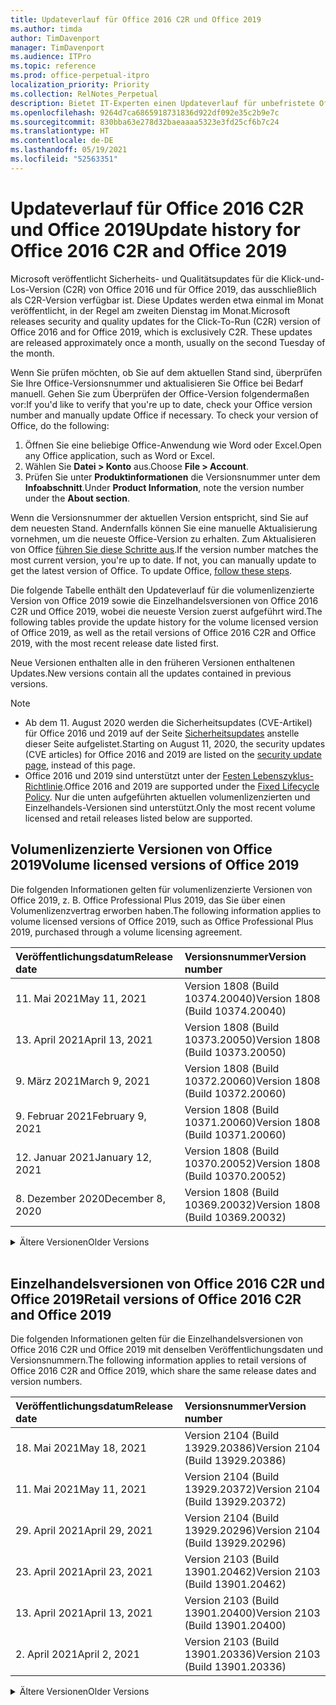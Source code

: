 ```yaml
---
title: Updateverlauf für Office 2016 C2R und Office 2019
ms.author: timda
author: TimDavenport
manager: TimDavenport
ms.audience: ITPro
ms.topic: reference
ms.prod: office-perpetual-itpro
localization_priority: Priority
ms.collection: RelNotes_Perpetual
description: Bietet IT-Experten einen Updateverlauf für unbefristete Office 2016- und 2019-Versionen, die Klick-und-Los (C2R) verwenden.
ms.openlocfilehash: 9264d7ca6865918731836d922df092e35c2b9e7c
ms.sourcegitcommit: 830bba63e278d32baeaaaa5323e3fd25cf6b7c24
ms.translationtype: HT
ms.contentlocale: de-DE
ms.lasthandoff: 05/19/2021
ms.locfileid: "52563351"
---
```

# <a name="update-history-for-office-2016-c2r-and-office-2019"></a><span data-ttu-id="26e92-103">Updateverlauf für Office 2016 C2R und Office 2019</span><span class="sxs-lookup"><span data-stu-id="26e92-103">Update history for Office 2016 C2R and Office 2019</span></span>

<span data-ttu-id="26e92-p101">Microsoft veröffentlicht Sicherheits- und Qualitätsupdates für die Klick-und-Los-Version (C2R) von Office 2016 und für Office 2019, das ausschließlich als C2R-Version verfügbar ist. Diese Updates werden etwa einmal im Monat veröffentlicht, in der Regel am zweiten Dienstag im Monat.</span><span class="sxs-lookup"><span data-stu-id="26e92-p101">Microsoft releases security and quality updates for the Click-To-Run (C2R) version of Office 2016 and for Office 2019, which is exclusively C2R. These updates are released approximately once a month, usually on the second Tuesday of the month.</span></span>

<span data-ttu-id="26e92-p102">Wenn Sie prüfen möchten, ob Sie auf dem aktuellen Stand sind, überprüfen Sie Ihre Office-Versionsnummer und aktualisieren Sie Office bei Bedarf manuell. Gehen Sie zum Überprüfen der Office-Version folgendermaßen vor:</span><span class="sxs-lookup"><span data-stu-id="26e92-p102">If you'd like to verify that you're up to date, check your Office version number and manually update Office if necessary. To check your version of Office, do the following:</span></span>

  1.    <span data-ttu-id="26e92-108">Öffnen Sie eine beliebige Office-Anwendung wie Word oder Excel.</span><span class="sxs-lookup"><span data-stu-id="26e92-108">Open any Office application, such as Word or Excel.</span></span>
  2.    <span data-ttu-id="26e92-109">Wählen Sie **Datei > Konto** aus.</span><span class="sxs-lookup"><span data-stu-id="26e92-109">Choose **File > Account**.</span></span>
  3.    <span data-ttu-id="26e92-110">Prüfen Sie unter **Produktinformationen** die Versionsnummer unter dem **Infoabschnitt**.</span><span class="sxs-lookup"><span data-stu-id="26e92-110">Under **Product Information**, note the version number under the **About section**.</span></span>

<span data-ttu-id="26e92-p103">Wenn die Versionsnummer der aktuellen Version entspricht, sind Sie auf dem neuesten Stand. Andernfalls können Sie eine manuelle Aktualisierung vornehmen, um die neueste Office-Version zu erhalten. Zum Aktualisieren von Office [führen Sie diese Schritte aus](https://support.office.com/article/2ab296f3-7f03-43a2-8e50-46de917611c5).</span><span class="sxs-lookup"><span data-stu-id="26e92-p103">If the version number matches the most current version, you're up to date. If not, you can manually update to get the latest version of Office. To update Office, [follow these steps](https://support.office.com/article/2ab296f3-7f03-43a2-8e50-46de917611c5).</span></span>


<span data-ttu-id="26e92-114">Die folgende Tabelle enthält den Updateverlauf für die volumenlizenzierte Version von Office 2019 sowie die Einzelhandelsversionen von Office 2016 C2R und Office 2019, wobei die neueste Version zuerst aufgeführt wird.</span><span class="sxs-lookup"><span data-stu-id="26e92-114">The following tables provide the update history for the volume licensed version of Office 2019, as well as the retail versions of Office 2016 C2R and Office 2019, with the most recent release date listed first.</span></span>

<span data-ttu-id="26e92-115">Neue Versionen enthalten alle in den früheren Versionen enthaltenen Updates.</span><span class="sxs-lookup"><span data-stu-id="26e92-115">New versions contain all the updates contained in previous versions.</span></span>


 > [!NOTE]
> - <span data-ttu-id="26e92-116">Ab dem 11. August 2020 werden die Sicherheitsupdates (CVE-Artikel) für Office 2016 und 2019 auf der Seite [Sicherheitsupdates](./microsoft365-apps-security-updates.md) anstelle dieser Seite aufgelistet.</span><span class="sxs-lookup"><span data-stu-id="26e92-116">Starting on August 11, 2020, the security updates (CVE articles) for Office 2016 and 2019 are listed on the [security update page](./microsoft365-apps-security-updates.md), instead of this page.</span></span> 
> - <span data-ttu-id="26e92-117">Office 2016 und 2019 sind unterstützt unter der [Festen Lebenszyklus-Richtlinie](/lifecycle/policies/fixed).</span><span class="sxs-lookup"><span data-stu-id="26e92-117">Office 2016 and 2019 are supported under the [Fixed Lifecycle Policy](/lifecycle/policies/fixed).</span></span> <span data-ttu-id="26e92-118">Nur die unten aufgeführten aktuellen volumenlizenzierten und Einzelhandels-Versionen sind unterstützt.</span><span class="sxs-lookup"><span data-stu-id="26e92-118">Only the most recent volume licensed and retail releases listed below are supported.</span></span>


## <a name="volume-licensed-versions-of-office-2019"></a><span data-ttu-id="26e92-119">Volumenlizenzierte Versionen von Office 2019</span><span class="sxs-lookup"><span data-stu-id="26e92-119">Volume licensed versions of Office 2019</span></span>
<span data-ttu-id="26e92-120">Die folgenden Informationen gelten für volumenlizenzierte Versionen von Office 2019, z. B. Office Professional Plus 2019, das Sie über einen Volumenlizenzvertrag erworben haben.</span><span class="sxs-lookup"><span data-stu-id="26e92-120">The following information applies to volume licensed versions of Office 2019, such as Office Professional Plus 2019, purchased through a volume licensing agreement.</span></span>

[//]: # (NICHT ENTFERNEN VL TABELLE START)


|<span data-ttu-id="26e92-122">**Veröffentlichungsdatum**</span><span class="sxs-lookup"><span data-stu-id="26e92-122">**Release date**</span></span>|<span data-ttu-id="26e92-123">**Versionsnummer**</span><span class="sxs-lookup"><span data-stu-id="26e92-123">**Version number**</span></span>|
|:-----|:-----|
|<span data-ttu-id="26e92-124">11. Mai 2021</span><span class="sxs-lookup"><span data-stu-id="26e92-124">May 11, 2021</span></span>|<span data-ttu-id="26e92-125">Version 1808 (Build 10374.20040)</span><span class="sxs-lookup"><span data-stu-id="26e92-125">Version 1808 (Build 10374.20040)</span></span>|
|<span data-ttu-id="26e92-126">13. April 2021</span><span class="sxs-lookup"><span data-stu-id="26e92-126">April 13, 2021</span></span>|<span data-ttu-id="26e92-127">Version 1808 (Build 10373.20050)</span><span class="sxs-lookup"><span data-stu-id="26e92-127">Version 1808 (Build 10373.20050)</span></span>|
|<span data-ttu-id="26e92-128">9. März 2021</span><span class="sxs-lookup"><span data-stu-id="26e92-128">March 9, 2021</span></span>|<span data-ttu-id="26e92-129">Version 1808 (Build 10372.20060)</span><span class="sxs-lookup"><span data-stu-id="26e92-129">Version 1808 (Build 10372.20060)</span></span>|
|<span data-ttu-id="26e92-130">9. Februar 2021</span><span class="sxs-lookup"><span data-stu-id="26e92-130">February 9, 2021</span></span>|<span data-ttu-id="26e92-131">Version 1808 (Build 10371.20060)</span><span class="sxs-lookup"><span data-stu-id="26e92-131">Version 1808 (Build 10371.20060)</span></span>|
|<span data-ttu-id="26e92-132">12. Januar 2021</span><span class="sxs-lookup"><span data-stu-id="26e92-132">January 12, 2021</span></span>|<span data-ttu-id="26e92-133">Version 1808 (Build 10370.20052)</span><span class="sxs-lookup"><span data-stu-id="26e92-133">Version 1808 (Build 10370.20052)</span></span>|
|<span data-ttu-id="26e92-134">8. Dezember 2020</span><span class="sxs-lookup"><span data-stu-id="26e92-134">December 8, 2020</span></span>|<span data-ttu-id="26e92-135">Version 1808 (Build 10369.20032)</span><span class="sxs-lookup"><span data-stu-id="26e92-135">Version 1808 (Build 10369.20032)</span></span>|


[//]: # (NICHT ENTFERNEN VL TABELLE ENDE)

<details>
<summary><span data-ttu-id="26e92-137">Ältere Versionen</span><span class="sxs-lookup"><span data-stu-id="26e92-137">Older Versions</span></span></summary>
 

[//]: # (NICHT ENTFERNEN VL ALTE TABELLE START)


|<span data-ttu-id="26e92-139">**Veröffentlichungsdatum**</span><span class="sxs-lookup"><span data-stu-id="26e92-139">**Release date**</span></span>|<span data-ttu-id="26e92-140">**Versionsnummer**</span><span class="sxs-lookup"><span data-stu-id="26e92-140">**Version number**</span></span>|
|:-----|:-----|
|<span data-ttu-id="26e92-141">10. November 2020</span><span class="sxs-lookup"><span data-stu-id="26e92-141">November 10, 2020</span></span>|<span data-ttu-id="26e92-142">Version 1808 (Build 10368.20035)</span><span class="sxs-lookup"><span data-stu-id="26e92-142">Version 1808 (Build 10368.20035)</span></span>|
|<span data-ttu-id="26e92-143">13. Oktober 2020</span><span class="sxs-lookup"><span data-stu-id="26e92-143">October 13, 2020</span></span>|<span data-ttu-id="26e92-144">Version 1808 (Build 10367.20048)</span><span class="sxs-lookup"><span data-stu-id="26e92-144">Version 1808 (Build 10367.20048)</span></span>|
|<span data-ttu-id="26e92-145">8. September 2020</span><span class="sxs-lookup"><span data-stu-id="26e92-145">September 8, 2020</span></span>|<span data-ttu-id="26e92-146">Version 1808 (Build 10366.20016)</span><span class="sxs-lookup"><span data-stu-id="26e92-146">Version 1808 (Build 10366.20016)</span></span>|
|<span data-ttu-id="26e92-147">11. August 2020</span><span class="sxs-lookup"><span data-stu-id="26e92-147">August 11, 2020</span></span>|<span data-ttu-id="26e92-148">Version 1808 (Build 10364.20059)</span><span class="sxs-lookup"><span data-stu-id="26e92-148">Version 1808 (Build 10364.20059)</span></span>|
|<span data-ttu-id="26e92-149">14. Juli 2020</span><span class="sxs-lookup"><span data-stu-id="26e92-149">July 14, 2020</span></span>   |<span data-ttu-id="26e92-150">Version 1808 (Build 10363.20015)</span><span class="sxs-lookup"><span data-stu-id="26e92-150">Version 1808 (Build 10363.20015)</span></span>  |
|<span data-ttu-id="26e92-151">9. Juni 2020</span><span class="sxs-lookup"><span data-stu-id="26e92-151">June 9, 2020</span></span>   |<span data-ttu-id="26e92-152">Version 1808 (Build 10361.20002)</span><span class="sxs-lookup"><span data-stu-id="26e92-152">Version 1808 (Build 10361.20002)</span></span>  |
|<span data-ttu-id="26e92-153">12. Mai 2020</span><span class="sxs-lookup"><span data-stu-id="26e92-153">May 12, 2020</span></span>   |<span data-ttu-id="26e92-154">Version 1808 (Build 10359.20023)</span><span class="sxs-lookup"><span data-stu-id="26e92-154">Version 1808 (Build 10359.20023)</span></span>  |
|<span data-ttu-id="26e92-155">14. April 2020</span><span class="sxs-lookup"><span data-stu-id="26e92-155">April 14, 2020</span></span>   |<span data-ttu-id="26e92-156">Version 1808 (Build 10358.20061)</span><span class="sxs-lookup"><span data-stu-id="26e92-156">Version 1808 (Build 10358.20061)</span></span>  |
|<span data-ttu-id="26e92-157">10. März 2020</span><span class="sxs-lookup"><span data-stu-id="26e92-157">March 10, 2020</span></span>   |<span data-ttu-id="26e92-158">Version 1808 (Build 10357.20081)</span><span class="sxs-lookup"><span data-stu-id="26e92-158">Version 1808 (Build 10357.20081)</span></span>  |
|<span data-ttu-id="26e92-159">11. Februar 2020</span><span class="sxs-lookup"><span data-stu-id="26e92-159">February 11, 2020</span></span>   |<span data-ttu-id="26e92-160">Version 1808 (Build 10356.20006)</span><span class="sxs-lookup"><span data-stu-id="26e92-160">Version 1808 (Build 10356.20006)</span></span>  |


[//]: # (NICHT ENTFERNEN VL ALTE TABELLE ENDE)

</details>


<br/>

## <a name="retail-versions-of-office-2016-c2r-and-office-2019"></a><span data-ttu-id="26e92-162">Einzelhandelsversionen von Office 2016 C2R und Office 2019</span><span class="sxs-lookup"><span data-stu-id="26e92-162">Retail versions of Office 2016 C2R and Office 2019</span></span>
<span data-ttu-id="26e92-163">Die folgenden Informationen gelten für die Einzelhandelsversionen von Office 2016 C2R und Office 2019 mit denselben Veröffentlichungsdaten und Versionsnummern.</span><span class="sxs-lookup"><span data-stu-id="26e92-163">The following information applies to retail versions of Office 2016 C2R and Office 2019, which share the same release dates and version numbers.</span></span>

[//]: # (NICHT ENTFERNEN EINZELHANDEL TABELLE START)


|<span data-ttu-id="26e92-165">**Veröffentlichungsdatum**</span><span class="sxs-lookup"><span data-stu-id="26e92-165">**Release date**</span></span>|<span data-ttu-id="26e92-166">**Versionsnummer**</span><span class="sxs-lookup"><span data-stu-id="26e92-166">**Version number**</span></span>|
|:-----|:-----|
|<span data-ttu-id="26e92-167">18. Mai 2021</span><span class="sxs-lookup"><span data-stu-id="26e92-167">May 18, 2021</span></span>|<span data-ttu-id="26e92-168">Version 2104 (Build 13929.20386)</span><span class="sxs-lookup"><span data-stu-id="26e92-168">Version 2104 (Build 13929.20386)</span></span>|
|<span data-ttu-id="26e92-169">11. Mai 2021</span><span class="sxs-lookup"><span data-stu-id="26e92-169">May 11, 2021</span></span>|<span data-ttu-id="26e92-170">Version 2104 (Build 13929.20372)</span><span class="sxs-lookup"><span data-stu-id="26e92-170">Version 2104 (Build 13929.20372)</span></span>|
|<span data-ttu-id="26e92-171">29. April 2021</span><span class="sxs-lookup"><span data-stu-id="26e92-171">April 29, 2021</span></span>|<span data-ttu-id="26e92-172">Version 2104 (Build 13929.20296)</span><span class="sxs-lookup"><span data-stu-id="26e92-172">Version 2104 (Build 13929.20296)</span></span>|
|<span data-ttu-id="26e92-173">23. April 2021</span><span class="sxs-lookup"><span data-stu-id="26e92-173">April 23, 2021</span></span>|<span data-ttu-id="26e92-174">Version 2103 (Build 13901.20462)</span><span class="sxs-lookup"><span data-stu-id="26e92-174">Version 2103 (Build 13901.20462)</span></span>|
|<span data-ttu-id="26e92-175">13. April 2021</span><span class="sxs-lookup"><span data-stu-id="26e92-175">April 13, 2021</span></span>|<span data-ttu-id="26e92-176">Version 2103 (Build 13901.20400)</span><span class="sxs-lookup"><span data-stu-id="26e92-176">Version 2103 (Build 13901.20400)</span></span>|
|<span data-ttu-id="26e92-177">2. April 2021</span><span class="sxs-lookup"><span data-stu-id="26e92-177">April 2, 2021</span></span>|<span data-ttu-id="26e92-178">Version 2103 (Build 13901.20336)</span><span class="sxs-lookup"><span data-stu-id="26e92-178">Version 2103 (Build 13901.20336)</span></span>|


[//]: # (NICHT ENTFERNEN EINZELHANDEL TABELLE ENDE)

<details>
<summary><span data-ttu-id="26e92-180">Ältere Versionen</span><span class="sxs-lookup"><span data-stu-id="26e92-180">Older Versions</span></span></summary>
 

[//]: # (NICHT ENTFERNEN EINZELHANDEL ALTE TABELLE START)


|<span data-ttu-id="26e92-182">**Veröffentlichungsdatum**</span><span class="sxs-lookup"><span data-stu-id="26e92-182">**Release date**</span></span>|<span data-ttu-id="26e92-183">**Versionsnummer**</span><span class="sxs-lookup"><span data-stu-id="26e92-183">**Version number**</span></span>|
|:-----|:-----|
|<span data-ttu-id="26e92-184">30. März 2021</span><span class="sxs-lookup"><span data-stu-id="26e92-184">March 30, 2021</span></span>|<span data-ttu-id="26e92-185">Version 2103 (Build 13901.20312)</span><span class="sxs-lookup"><span data-stu-id="26e92-185">Version 2103 (Build 13901.20312)</span></span>|
|<span data-ttu-id="26e92-186">18. März 2021</span><span class="sxs-lookup"><span data-stu-id="26e92-186">March 18, 2021</span></span>|<span data-ttu-id="26e92-187">Version 2102 (Build 13801.20360)</span><span class="sxs-lookup"><span data-stu-id="26e92-187">Version 2102 (Build 13801.20360)</span></span>|
|<span data-ttu-id="26e92-188">9. März 2021</span><span class="sxs-lookup"><span data-stu-id="26e92-188">March 9, 2021</span></span>|<span data-ttu-id="26e92-189">Version 2102 (Build 13801.20294)</span><span class="sxs-lookup"><span data-stu-id="26e92-189">Version 2102 (Build 13801.20294)</span></span>|
|<span data-ttu-id="26e92-190">1. März 2021</span><span class="sxs-lookup"><span data-stu-id="26e92-190">March 1, 2021</span></span>|<span data-ttu-id="26e92-191">Version 2102 (Build 13801.20266)</span><span class="sxs-lookup"><span data-stu-id="26e92-191">Version 2102 (Build 13801.20266)</span></span>|
|<span data-ttu-id="26e92-192">16. Februar 2021</span><span class="sxs-lookup"><span data-stu-id="26e92-192">February 16, 2021</span></span>|<span data-ttu-id="26e92-193">Version 2101 (Build 13628.20448)</span><span class="sxs-lookup"><span data-stu-id="26e92-193">Version 2101 (Build 13628.20448)</span></span>|
|<span data-ttu-id="26e92-194">9. Februar 2021</span><span class="sxs-lookup"><span data-stu-id="26e92-194">February 9, 2021</span></span>|<span data-ttu-id="26e92-195">Version 2101 (Build 13628.20380)</span><span class="sxs-lookup"><span data-stu-id="26e92-195">Version 2101 (Build 13628.20380)</span></span>|
|<span data-ttu-id="26e92-196">26. Januar 2021</span><span class="sxs-lookup"><span data-stu-id="26e92-196">January 26, 2021</span></span>|<span data-ttu-id="26e92-197">Version 2101 (Build 13628.20274)</span><span class="sxs-lookup"><span data-stu-id="26e92-197">Version 2101 (Build 13628.20274)</span></span>|
|<span data-ttu-id="26e92-198">21. Januar 2021</span><span class="sxs-lookup"><span data-stu-id="26e92-198">January 21, 2021</span></span>|<span data-ttu-id="26e92-199">Version 2012 (Build 13530.20440)</span><span class="sxs-lookup"><span data-stu-id="26e92-199">Version 2012 (Build 13530.20440)</span></span>|
|<span data-ttu-id="26e92-200">12. Januar 2021</span><span class="sxs-lookup"><span data-stu-id="26e92-200">January 12, 2021</span></span>|<span data-ttu-id="26e92-201">Version 2012 (Build 13530.20376)</span><span class="sxs-lookup"><span data-stu-id="26e92-201">Version 2012 (Build 13530.20376)</span></span>|
|<span data-ttu-id="26e92-202">5. Januar 2021</span><span class="sxs-lookup"><span data-stu-id="26e92-202">January 5, 2021</span></span>|<span data-ttu-id="26e92-203">Version 2012 (Build 13530.20316)</span><span class="sxs-lookup"><span data-stu-id="26e92-203">Version 2012 (Build 13530.20316)</span></span>|
|<span data-ttu-id="26e92-204">21. Dezember 2020</span><span class="sxs-lookup"><span data-stu-id="26e92-204">December 21, 2020</span></span>|<span data-ttu-id="26e92-205">Version 2011 (Build 13426.20404)</span><span class="sxs-lookup"><span data-stu-id="26e92-205">Version 2011 (Build 13426.20404)</span></span>|
|<span data-ttu-id="26e92-206">8. Dezember 2020</span><span class="sxs-lookup"><span data-stu-id="26e92-206">December 8, 2020</span></span>|<span data-ttu-id="26e92-207">Version 2011 (Build 13426.20332)</span><span class="sxs-lookup"><span data-stu-id="26e92-207">Version 2011 (Build 13426.20332)</span></span>|
|<span data-ttu-id="26e92-208">2. Dezember 2020</span><span class="sxs-lookup"><span data-stu-id="26e92-208">December 2, 2020</span></span>|<span data-ttu-id="26e92-209">Version 2011 (Build 13426.20308)</span><span class="sxs-lookup"><span data-stu-id="26e92-209">Version 2011 (Build 13426.20308)</span></span>|
|<span data-ttu-id="26e92-210">30. November 2020</span><span class="sxs-lookup"><span data-stu-id="26e92-210">November 30, 2020</span></span>|<span data-ttu-id="26e92-211">Version 2011 (Build 13426.20294)</span><span class="sxs-lookup"><span data-stu-id="26e92-211">Version 2011 (Build 13426.20294)</span></span>|
|<span data-ttu-id="26e92-212">23. November 2020</span><span class="sxs-lookup"><span data-stu-id="26e92-212">November 23, 2020</span></span>|<span data-ttu-id="26e92-213">Version 2011 (Build 13426.20274)</span><span class="sxs-lookup"><span data-stu-id="26e92-213">Version 2011 (Build 13426.20274)</span></span>|
|<span data-ttu-id="26e92-214">17. November 2020</span><span class="sxs-lookup"><span data-stu-id="26e92-214">November 17, 2020</span></span>|<span data-ttu-id="26e92-215">Version 2010 (Build 13328.20408)</span><span class="sxs-lookup"><span data-stu-id="26e92-215">Version 2010 (Build 13328.20408)</span></span>|
|<span data-ttu-id="26e92-216">10. November 2020</span><span class="sxs-lookup"><span data-stu-id="26e92-216">November 10, 2020</span></span>|<span data-ttu-id="26e92-217">Version 2010 (Build 13328.20356)</span><span class="sxs-lookup"><span data-stu-id="26e92-217">Version 2010 (Build 13328.20356)</span></span>|
|<span data-ttu-id="26e92-218">27. Oktober 2020</span><span class="sxs-lookup"><span data-stu-id="26e92-218">October 27, 2020</span></span>|<span data-ttu-id="26e92-219">Version 2010 (Build 13328.20292)</span><span class="sxs-lookup"><span data-stu-id="26e92-219">Version 2010 (Build 13328.20292)</span></span>|
|<span data-ttu-id="26e92-220">21. Oktober 2020</span><span class="sxs-lookup"><span data-stu-id="26e92-220">October 21, 2020</span></span>|<span data-ttu-id="26e92-221">Version 2009 (Build 13231.20418)</span><span class="sxs-lookup"><span data-stu-id="26e92-221">Version 2009 (Build 13231.20418)</span></span>|
|<span data-ttu-id="26e92-222">13. Oktober 2020</span><span class="sxs-lookup"><span data-stu-id="26e92-222">October 13, 2020</span></span>|<span data-ttu-id="26e92-223">Version 2009 (Build 13231.20390)</span><span class="sxs-lookup"><span data-stu-id="26e92-223">Version 2009 (Build 13231.20390)</span></span>|
|<span data-ttu-id="26e92-224">8. Oktober 2020</span><span class="sxs-lookup"><span data-stu-id="26e92-224">October 8, 2020</span></span>|<span data-ttu-id="26e92-225">Version 2009 (Build 13231.20368)</span><span class="sxs-lookup"><span data-stu-id="26e92-225">Version 2009 (Build 13231.20368)</span></span>|
|<span data-ttu-id="26e92-226">28. September 2020</span><span class="sxs-lookup"><span data-stu-id="26e92-226">September 28, 2020</span></span>|<span data-ttu-id="26e92-227">Version 2009 (Build 13231.20262)</span><span class="sxs-lookup"><span data-stu-id="26e92-227">Version 2009 (Build 13231.20262)</span></span>|
|<span data-ttu-id="26e92-228">22. September 2020</span><span class="sxs-lookup"><span data-stu-id="26e92-228">September 22, 2020</span></span>|<span data-ttu-id="26e92-229">Version 2008 (Build 13127.20508)</span><span class="sxs-lookup"><span data-stu-id="26e92-229">Version 2008 (Build 13127.20508)</span></span>|
|<span data-ttu-id="26e92-230">9. September 2020</span><span class="sxs-lookup"><span data-stu-id="26e92-230">September 9, 2020</span></span>|<span data-ttu-id="26e92-231">Version 2008 (Build 13127.20408)</span><span class="sxs-lookup"><span data-stu-id="26e92-231">Version 2008 (Build 13127.20408)</span></span>|
|<span data-ttu-id="26e92-232">31. August 2020</span><span class="sxs-lookup"><span data-stu-id="26e92-232">August 31, 2020</span></span>|<span data-ttu-id="26e92-233">Version 2008 (Build 13127.20296)</span><span class="sxs-lookup"><span data-stu-id="26e92-233">Version 2008 (Build 13127.20296)</span></span>|
|<span data-ttu-id="26e92-234">25. August 2020</span><span class="sxs-lookup"><span data-stu-id="26e92-234">August 25, 2020</span></span>|<span data-ttu-id="26e92-235">Version 2007 (Build 13029.20460)</span><span class="sxs-lookup"><span data-stu-id="26e92-235">Version 2007 (Build 13029.20460)</span></span>|
|<span data-ttu-id="26e92-236">11. August 2020</span><span class="sxs-lookup"><span data-stu-id="26e92-236">August 11, 2020</span></span>|<span data-ttu-id="26e92-237">Version 2007 (Build 13029.20344)</span><span class="sxs-lookup"><span data-stu-id="26e92-237">Version 2007 (Build 13029.20344)</span></span>|
|<span data-ttu-id="26e92-238">30. Juli 2020</span><span class="sxs-lookup"><span data-stu-id="26e92-238">July 30, 2020</span></span>|<span data-ttu-id="26e92-239">Version 2007 (Build 13029.20308)</span><span class="sxs-lookup"><span data-stu-id="26e92-239">Version 2007 (Build 13029.20308)</span></span>  |
|<span data-ttu-id="26e92-240">28. Juli 2020</span><span class="sxs-lookup"><span data-stu-id="26e92-240">July 28, 2020</span></span>|<span data-ttu-id="26e92-241">Version 2006 (Build 13001.20498)</span><span class="sxs-lookup"><span data-stu-id="26e92-241">Version 2006 (Build 13001.20498)</span></span>  |
|<span data-ttu-id="26e92-242">14. Juli 2020</span><span class="sxs-lookup"><span data-stu-id="26e92-242">July 14, 2020</span></span>|<span data-ttu-id="26e92-243">Version 2006 (Build 13001.20384)</span><span class="sxs-lookup"><span data-stu-id="26e92-243">Version 2006 (Build 13001.20384)</span></span>  |
|<span data-ttu-id="26e92-244">30. Juni 2020</span><span class="sxs-lookup"><span data-stu-id="26e92-244">June 30, 2020</span></span>|<span data-ttu-id="26e92-245">Version 2006 (Build 13001.20266)</span><span class="sxs-lookup"><span data-stu-id="26e92-245">Version 2006 (Build 13001.20266)</span></span>  |
|<span data-ttu-id="26e92-246">24. Juni 2020</span><span class="sxs-lookup"><span data-stu-id="26e92-246">June 24, 2020</span></span>|<span data-ttu-id="26e92-247">Version 2005 (Build 12827.20470)</span><span class="sxs-lookup"><span data-stu-id="26e92-247">Version 2005 (Build 12827.20470)</span></span>  |
|<span data-ttu-id="26e92-248">9. Juni 2020</span><span class="sxs-lookup"><span data-stu-id="26e92-248">June 9, 2020</span></span>|<span data-ttu-id="26e92-249">Version 2005 (Build 12827.20336)</span><span class="sxs-lookup"><span data-stu-id="26e92-249">Version 2005 (Build 12827.20336)</span></span>  |
|<span data-ttu-id="26e92-250">2. Juni 2020</span><span class="sxs-lookup"><span data-stu-id="26e92-250">June 2, 2020</span></span>|<span data-ttu-id="26e92-251">Version 2005 (Build 12827.20268)</span><span class="sxs-lookup"><span data-stu-id="26e92-251">Version 2005 (Build 12827.20268)</span></span>  |
|<span data-ttu-id="26e92-252">21. Mai 2020</span><span class="sxs-lookup"><span data-stu-id="26e92-252">May 21, 2020</span></span>|<span data-ttu-id="26e92-253">Version 2004 (Build 12730.20352)</span><span class="sxs-lookup"><span data-stu-id="26e92-253">Version 2004 (Build 12730.20352)</span></span>  |
|<span data-ttu-id="26e92-254">12. Mai 2020</span><span class="sxs-lookup"><span data-stu-id="26e92-254">May 12, 2020</span></span>|<span data-ttu-id="26e92-255">Version 2004 (Build 12730.20270)</span><span class="sxs-lookup"><span data-stu-id="26e92-255">Version 2004 (Build 12730.20270)</span></span>  |
|<span data-ttu-id="26e92-256">4. Mai 2020</span><span class="sxs-lookup"><span data-stu-id="26e92-256">May 4, 2020</span></span>|<span data-ttu-id="26e92-257">Version 2004 (Build 12730.20250)</span><span class="sxs-lookup"><span data-stu-id="26e92-257">Version 2004 (Build 12730.20250)</span></span>  |
|<span data-ttu-id="26e92-258">29. April 2020</span><span class="sxs-lookup"><span data-stu-id="26e92-258">April 29, 2020</span></span>|<span data-ttu-id="26e92-259">Version 2004 (Build 12730.20236)</span><span class="sxs-lookup"><span data-stu-id="26e92-259">Version 2004 (Build 12730.20236)</span></span>  |
|<span data-ttu-id="26e92-260">15. April 2020</span><span class="sxs-lookup"><span data-stu-id="26e92-260">April 15, 2020</span></span>|<span data-ttu-id="26e92-261">Version 2003 (Build 12624.20466)</span><span class="sxs-lookup"><span data-stu-id="26e92-261">Version 2003 (Build 12624.20466)</span></span>  |
|<span data-ttu-id="26e92-262">14. April 2020</span><span class="sxs-lookup"><span data-stu-id="26e92-262">April 14, 2020</span></span>|<span data-ttu-id="26e92-263">Version 2003 (Build 12624.20442)</span><span class="sxs-lookup"><span data-stu-id="26e92-263">Version 2003 (Build 12624.20442)</span></span>  |
|<span data-ttu-id="26e92-264">31. März 2020</span><span class="sxs-lookup"><span data-stu-id="26e92-264">March 31, 2020</span></span>|<span data-ttu-id="26e92-265">Version 2003 (Build 12624.20382)</span><span class="sxs-lookup"><span data-stu-id="26e92-265">Version 2003 (Build 12624.20382)</span></span>  |
|<span data-ttu-id="26e92-266">25. März 2020</span><span class="sxs-lookup"><span data-stu-id="26e92-266">March 25, 2020</span></span>|<span data-ttu-id="26e92-267">Version 2003 (Build 12624.20320)</span><span class="sxs-lookup"><span data-stu-id="26e92-267">Version 2003 (Build 12624.20320)</span></span>  |
|<span data-ttu-id="26e92-268">10. März 2020</span><span class="sxs-lookup"><span data-stu-id="26e92-268">March 10, 2020</span></span>|<span data-ttu-id="26e92-269">Version 2002 (Build 12527.20278)</span><span class="sxs-lookup"><span data-stu-id="26e92-269">Version 2002 (Build 12527.20278)</span></span>  |
|<span data-ttu-id="26e92-270">1. März 2020</span><span class="sxs-lookup"><span data-stu-id="26e92-270">March 1, 2020</span></span>   |<span data-ttu-id="26e92-271">Version 2002 (Build 12527.20242)</span><span class="sxs-lookup"><span data-stu-id="26e92-271">Version 2002 (Build 12527.20242)</span></span>  |


[//]: # (NICHT ENTFERNEN EINZELHANDEL ALTE TABELLE ENDE)


</details>